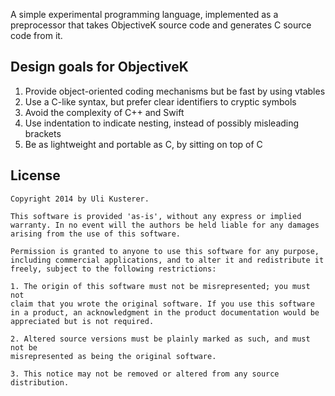 A simple experimental programming language, implemented as a preprocessor that takes
ObjectiveK source code and generates C source code from it.

Design goals for ObjectiveK
---------------------------

1. Provide object-oriented coding mechanisms but be fast by using vtables
2. Use a C-like syntax, but prefer clear identifiers to cryptic symbols
3. Avoid the complexity of C++ and Swift
4. Use indentation to indicate nesting, instead of possibly misleading brackets
5. Be as lightweight and portable as C, by sitting on top of C


License
-------

    Copyright 2014 by Uli Kusterer.

    This software is provided 'as-is', without any express or implied
    warranty. In no event will the authors be held liable for any damages
    arising from the use of this software.

    Permission is granted to anyone to use this software for any purpose,
    including commercial applications, and to alter it and redistribute it
    freely, subject to the following restrictions:

    1. The origin of this software must not be misrepresented; you must not
    claim that you wrote the original software. If you use this software
    in a product, an acknowledgment in the product documentation would be
    appreciated but is not required.

    2. Altered source versions must be plainly marked as such, and must not be
    misrepresented as being the original software.

    3. This notice may not be removed or altered from any source
    distribution.

